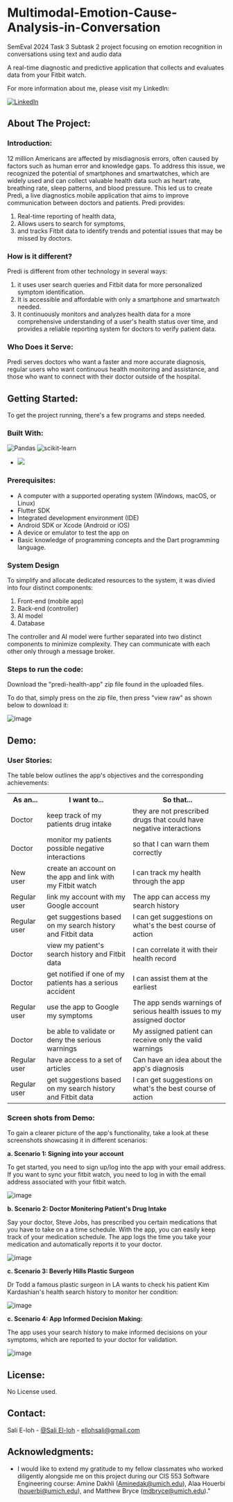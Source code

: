 # Multimodal-Emotion-Cause-Analysis-in-Conversation
SemEval 2024 Task 3 Subtask 2 project focusing on emotion recognition in conversations using text and audio data

A real-time diagnostic and predictive application that collects and evaluates data from your Fitbit watch.

For more information about me, please visit my LinkedIn:

[![LinkedIn][LinkedIn.js]][LinkedIn-url]

<!-- ABOUT THE PROJECT -->

## About The Project:

### Introduction:

12 million Americans are affected by misdiagnosis errors, often caused by factors such as human error and knowledge gaps. To address this issue, we recognized the potential of smartphones and smartwatches, which are widely used and can collect valuable health data such as heart rate, breathing rate, sleep patterns, and blood pressure. This led us to create Predi, a live diagnostics mobile application that aims to improve communication between doctors and patients. Predi provides:

1. Real-time reporting of health data,
2. Allows users to search for symptoms, 
3. and tracks Fitbit data to identify trends and potential issues that may be missed by doctors.

### How is it different?

Predi is different from other technology in several ways: 

1. it uses user search queries and Fitbit data for more personalized symptom identification.
2. It is accessible and affordable with only a smartphone and smartwatch needed.
3. It continuously monitors and analyzes health data for a more comprehensive understanding of a user's health status over time, and provides a reliable reporting system for doctors to verify patient data.

### Who Does it Serve: 

Predi serves doctors who want a faster and more accurate diagnosis, regular users who want continuous health monitoring and assistance, and those who want to connect with their doctor outside of the hospital.

## Getting Started:

To get the project running, there's a few programs and steps needed.

### Built With:

![Pandas](https://img.shields.io/badge/pandas-%23150458.svg?style=for-the-badge&logo=pandas&logoColor=white)
![scikit-learn](https://img.shields.io/badge/scikit--learn-%23F7931E.svg?style=for-the-badge&logo=scikit-learn&logoColor=white)
* <img src="https://img.shields.io/badge/-TensorFlow-FF6F00?style=flat&logo=tensorflow&logoColor=white">


### Prerequisites:

* A computer with a supported operating system (Windows, macOS, or Linux)
* Flutter SDK
* Integrated development environment (IDE) 
* Android SDK or Xcode (Android or iOS)
* A device or emulator to test the app on
* Basic knowledge of programming concepts and the Dart programming language.

### System Design

To simplify and allocate dedicated resources to the system, it was divied into four distinct components: 

1. Front-end (mobile app)
2. Back-end (controller)
3. AI model
4. Database

The controller and AI model were further separated into two distinct components to minimize complexity. They can communicate with each other only through a message broker.

### Steps to run the code:

Download the "predi-health-app" zip file found in the uploaded files.
 
To do that, simply press on the zip file, then press "view raw" as shown below to download it:

![image](https://github.com/SaliElloh/predi-health-app/assets/112829375/d2292731-c6a6-4f65-ae87-51a248e1124f)

## Demo:

### User Stories: 

The table below outlines the app's objectives and the corresponding achievements:

<table>
  <tr>
    <th>As an...</th>
    <th>I want to...</th>
    <th>So that...</th>
  </tr>
  <tr>
    <td>Doctor</td>
    <td>keep track of my patients drug intake</td>
    <td>they are not prescribed drugs that could have negative interactions</td>
  </tr>
  <tr>
    <td>Doctor</td>
    <td>monitor my patients possible negative interactions</td>
    <td>so that I can warn them correctly</td>
  </tr>
  <tr>
    <td>New user</td>
    <td>create an account on the app and link with my Fitbit watch</td>
    <td>I can track my health through the app</td>
  </tr>
  <tr>
    <td>Regular user</td>
    <td>link my account with my Google account</td>
    <td>The app can access my search history</td>
  </tr>
  <tr>
    <td>Regular user</td>
    <td>get suggestions based on my search history and Fitbit data</td>
    <td>I can get suggestions on what's the best course of action</td>
  </tr>
  <tr>
    <td>Doctor</td>
    <td>view my patient's search history and Fitbit data</td>
    <td>I can correlate it with their health record</td>
  </tr>
  <tr>
    <td>Doctor</td>
    <td>get notified if one of my patients has a serious accident</td>
    <td>I can assist them at the earliest</td>
  </tr>
  <tr>
    <td>Regular user</td>
    <td>use the app to Google my symptoms</td>
    <td>The app sends warnings of serious health issues to my assigned doctor</td>
  </tr>
  <tr>
    <td>Doctor</td>
    <td>be able to validate or deny the serious warnings</td>
    <td>My assigned patient can receive only the valid warnings</td>
  </tr>
  <tr>
    <td>Regular user</td>
    <td>have access to a set of articles</td>
    <td>Can have an idea about the app's diagnosis</td>
  </tr>
  <tr>
    <td>Regular user</td>
    <td>get suggestions based on my search history and Fitbit data</td>
    <td>I can get suggestions on what's the best course of action</td>
  </tr>
</table>


### Screen shots from Demo:

To gain a clearer picture of the app's functionality, take a look at these screenshots showcasing it in different scenarios:

<b> a. Scenario 1: Signing into your account </b>

To get started, you need to sign up/log into the app with your email address. If you want to sync your fitbit watch, you need to log in with the email address associated with your fitbit watch. 

![image](https://github.com/SaliElloh/predi-health-app/assets/112829375/f261c4f1-770c-483f-bdc7-db98f4ac7273)

<b> b. Scenario 2: Doctor Monitering Patient's Drug Intake </b>

Say your doctor, Steve Jobs, has prescribed you certain medications that you have to take on a a time schedule. With the app, you can easily keep track of your medication schedule. The app logs the time you take your medication and automatically reports it to your doctor. 

![image](https://github.com/SaliElloh/predi-health-app/assets/112829375/7de18583-d068-4021-8da1-9140a19f3c14)

<b> c. Scenario 3: Beverly Hills Plastic Surgeon </b>

Dr Todd a famous plastic surgeon in LA wants to check his patient Kim Kardashian's health search history to monitor her condition: 

![image](https://github.com/SaliElloh/predi-health-app/assets/112829375/5a783f30-6038-4ff9-bb4b-3a0706db0d7b)

<b> c. Scenario 4: App Informed Decision Making: </b>

The app uses your search history to make informed decisions on your symptoms, which are reported to your doctor for validation.

![image](https://github.com/SaliElloh/predi-health-app/assets/112829375/b9128a69-4adb-46c1-8bec-999816c689c9)

<!-- LICENSE -->
## License:

No License used.

<!-- CONTACT -->
## Contact:

Sali E-loh - [@Sali El-loh](https://www.linkedin.com/in/salielloh12/) - ellohsali@gmail.com

<!-- ACKNOWLEDGMENTS -->
## Acknowledgments:

* I would like to extend my gratitude to my fellow classmates who worked diligently alongside me on this project during our CIS 553 Software Engineering course: Amine Dakhli (Aminedak@umich.edu), Alaa Houerbi (houerbi@umich.edu), and Matthew Bryce (mdbryce@umich.edu)."

<!-- MARKDOWN LINKS & IMAGES -->
<!-- https://www.markdownguide.org/basic-syntax/#reference-style-links -->
[LinkedIn.js]: https://img.shields.io/badge/LinkedIn-0077B5?style=for-the-badge&logo=linkedin&logoColor=white
[LinkedIn-url]: https://www.linkedin.com/in/salielloh12/

